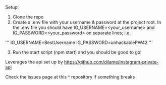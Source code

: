 Setup:

1. Clone the repo
2. Create a .env file with your username & password at the project root. In the .env file you should have IG_USERNAME=<your_username> and IG_PASSWORD=<your_password> on separate lines; i.e.

'''
IG_USERNAME=BestUsername
IG_PASSWORD=unhackablePW42
'''

3. Run the start script (npm start) and you should be good to go!

Leverages the api set up by https://github.com/dilame/instagram-private-api

Check the issues page at this ^ repository if something breaks

